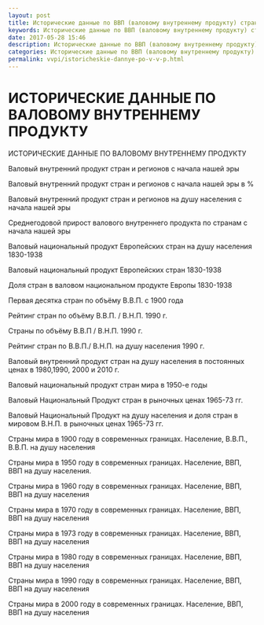 ```yaml
---
layout: post
title: Исторические данные по ВВП (валовому внутреннему продукту) стран
keywords: Исторические данные по ВВП (валовому внутреннему продукту) стран
date: 2017-05-28 15:46
description: Исторические данные по ВВП (валовому внутреннему продукту) стран
categories: Исторические данные по ВВП (валовому внутреннему продукту) стран
permalink: vvpi/istoricheskie-dannye-po-v-v-p.html
---
```


# ИСТОРИЧЕСКИЕ ДАННЫЕ ПО ВАЛОВОМУ ВНУТРЕННЕМУ ПРОДУКТУ



ИСТОРИЧЕСКИЕ ДАННЫЕ ПО ВАЛОВОМУ ВНУТРЕННЕМУ ПРОДУКТУ



Валовый внутренний продукт стран и регионов с начала нашей эры


Валовый внутренний продукт стран и регионов с начала нашей эры в %


Валовый внутренний продукт стран и регионов на душу населения с начала нашей эры


Среднегодовой прирост валового внутреннего продукта по странам с начала нашей эры 


Валовый национальный продукт Европейских стран на душу населения 1830-1938


Валовый национальный продукт Европейских стран 1830-1938


Доля стран в валовом национальном продукте Европы 1830-1938


Первая десятка стран по объёму В.В.П. с 1900 года


Рейтинг стран по объёму В.В.П. / В.Н.П. 1990 г.


Страны по объёму В.В.П / В.Н.П. 1990 г.


Рейтинг стран по В.В.П./ В.Н.П. на душу населения 1990 г.


Валовый внутренний продукт стран на душу населения в постоянных ценах в 1980,1990, 2000 и 2010 г.


Валовый национальный продукт стран мира в 1950-е годы


Валовый Национальный Продукт стран в рыночных ценах 1965-73 гг.
		

Валовый Национальный Продукт на душу населения и доля стран в мировом В.Н.П. в рыночных ценах 1965-73 гг.
	

Cтраны мира в 1900 году в современных границах. Население, В.В.П., В.В.П. на душу населения 


Страны мира в 1950 году в современных границах. Население, ВВП, ВВП на душу населения.
	

Страны мира в 1960 году в современных границах. Население, ВВП, ВВП на душу населения	


Страны мира в 1970 году в современных границах. Население, ВВП, ВВП на душу населения	


Страны мира в 1973 году в современных границах. Население, ВВП, ВВП на душу населения	


Страны мира в 1980 году в современных границах. Население, ВВП, ВВП на душу населения	


Страны мира в 1990 году в современных границах. Население, ВВП, ВВП на душу населения	


Страны мира в 2000 году в современных границах. Население, ВВП, ВВП на душу населения	


		
